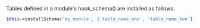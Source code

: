 Tables defined in a module's hook\_schema() are installed as follows:

```php
$this->installSchema('my_module', ['table_name_one', 'table_name_two']);

```